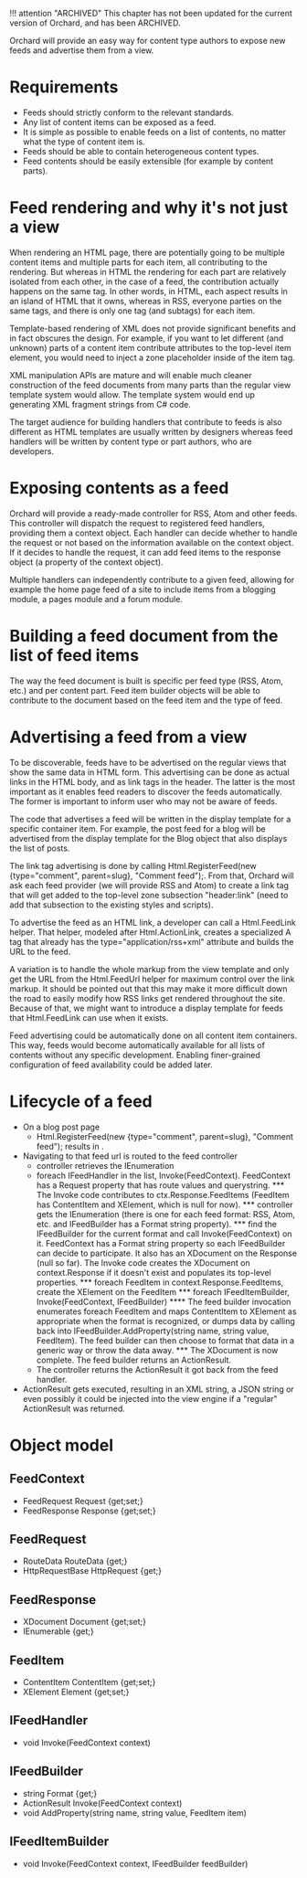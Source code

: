 !!! attention "ARCHIVED"
    This chapter has not been updated for the current version of Orchard, and has been ARCHIVED.

Orchard will provide an easy way for content type authors to expose new feeds and advertise them from a view.


# Requirements

* Feeds should strictly conform to the relevant standards.
* Any list of content items can be exposed as a feed.
* It is simple as possible to enable feeds on a list of contents, no matter what the type of content item is.
* Feeds should be able to contain heterogeneous content types.
* Feed contents should be easily extensible (for example by content parts).

# Feed rendering and why it's not just a view

When rendering an HTML page, there are potentially going to be multiple content items and multiple parts for each item, all contributing to the rendering. But whereas in HTML the rendering for each part are relatively isolated from each other, in the case of a feed, the contribution actually happens on the same tag. In other words, in HTML, each aspect results in an island of HTML that it owns, whereas in RSS, everyone parties on the same tags, and there is only one tag (and subtags) for each item.

Template-based rendering of XML does not provide significant benefits and in fact obscures the design. For example, if you want to let different (and unknown) parts of a content item contribute attributes to the top-level item element, you would need to inject a zone placeholder inside of the item tag.

XML manipulation APIs are mature and will enable much cleaner construction of the feed documents from many parts than the regular view template system would allow. The template system would end up generating XML fragment strings from C# code.

The target audience for building handlers that contribute to feeds is also different as HTML templates are usually written by designers whereas feed handlers will be written by content type or part authors, who are developers.

# Exposing contents as a feed

Orchard will provide a ready-made controller for RSS, Atom and other feeds. This controller will dispatch the request to registered feed handlers, providing them a context object. Each handler can decide whether to handle the request or not based on the information available on the context object. If it decides to handle the request, it can add feed items to the response object (a property of the context object).

Multiple handlers can independently contribute to a given feed, allowing for example the home page feed of a site to include items from a blogging module, a pages module and a forum module.

# Building a feed document from the list of feed items

The way the feed document is built is specific per feed type (RSS, Atom, etc.) and per content part. Feed item builder objects will be able to contribute to the document based on the feed item and the type of feed.

# Advertising a feed from a view

To be discoverable, feeds have to be advertised on the regular views that show the same data in HTML form. This advertising can be done as actual links in the HTML body, and as link tags in the header. The latter is the most important as it enables feed readers to discover the feeds automatically. The former is important to inform user who may not be aware of feeds.

The code that advertises a feed will be written in the display template for a specific container item. For example, the post feed for a blog will be advertised from the display template for the Blog object that also displays the list of posts.

The link tag advertising is done by calling Html.RegisterFeed(new {type="comment", parent=slug}, "Comment feed");. From that, Orchard will ask each feed provider (we will provide RSS and Atom) to create a link tag that will get added to the top-level zone subsection "header:link" (need to add that subsection to the existing styles and scripts).

To advertise the feed as an HTML link, a developer can call a Html.FeedLink helper. That helper, modeled after Html.ActionLink, creates a specialized A tag that already has the type="application/rss+xml" attribute and builds the URL to the feed.

A variation is to handle the whole markup from the view template and only get the URL from the Html.FeedUrl helper for maximum control over the link markup. It should be pointed out that this may make it more difficult down the road to easily modify how RSS links get rendered throughout the site. Because of that, we might want to introduce a display template for feeds that Html.FeedLink can use when it exists.

Feed advertising could be automatically done on all content item containers. This way, feeds would become automatically available for all lists of contents without any specific development. Enabling finer-grained configuration of feed availability could be added later.

# Lifecycle of a feed

* On a blog post page
    * Html.RegisterFeed(new {type="comment", parent=slug}, "Comment feed"); results in <link rel=rss href="/myapp/rss?type=comment&parent=my\-first\-post"/>.
* Navigating to that feed url is routed to the feed controller
    * controller retrieves the IEnumeration<IFeedHandler>
    * foreach IFeedHandler in the list, Invoke(FeedContext). FeedContext has a Request property that has route values and querystring.
*** The Invoke code contributes to ctx.Response.FeedItems (FeedItem has ContentItem and XElement, which is null for now).
*** controller gets the IEnumeration<IFeedBuilder> (there is one for each feed format: RSS, Atom, etc. and IFeedBuilder has a Format string property).
*** find the IFeedBuilder for the current format and call Invoke(FeedContext) on it. FeedContext has a Format string property so each IFeedBuilder can decide to participate. It also has an XDocument on the Response (null so far). The Invoke code creates the XDocument on context.Response if it doesn't exist and populates its top-level properties.
*** foreach FeedItem in context.Response.FeedItems, create the XElement on the FeedItem
*** foreach IFeedItemBuilder, Invoke(FeedContext, IFeedBuilder)
**** The feed builder invocation enumerates foreach FeedItem and maps ContentItem to XElement as appropriate when the format is recognized, or dumps data by calling back into IFeedBuilder.AddProperty(string name, string value, FeedItem). The feed builder can then choose to format that data in a generic way or throw the data away.
*** The XDocument is now complete. The feed builder returns an ActionResult.
    * The controller returns the ActionResult it got back from the feed handler.
* ActionResult gets executed, resulting in an XML string, a JSON string or even possibly it could be injected into the view engine if a "regular" ActionResult was returned.

# Object model

## FeedContext

* FeedRequest Request {get;set;}
* FeedResponse Response {get;set;}

## FeedRequest

* RouteData RouteData {get;}
* HttpRequestBase HttpRequest {get;}

## FeedResponse

* XDocument Document {get;set;}
* IEnumerable<FeedItem> {get;}

## FeedItem

* ContentItem ContentItem {get;set;}
* XElement Element {get;set;}

## IFeedHandler

* void Invoke(FeedContext context)

## IFeedBuilder

* string Format {get;}
* ActionResult Invoke(FeedContext context)
* void AddProperty(string name, string value, FeedItem item)

## IFeedItemBuilder

* void Invoke(FeedContext context, IFeedBuilder feedBuilder)
